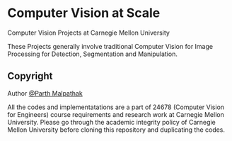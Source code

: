 # Computer Vision at Scale
Computer Vision Projects at Carnegie Mellon University

These Projects generally involve traditional Computer Vision for Image Processing for Detection, Segmentation and Manipulation.

## Copyright
Author [@Parth Malpathak](https://github.com/parthmalpathak)

All the codes and implementatations are a part of 24678 (Computer Vision for Engineers) course requirements and research work at Carnegie Mellon University. Please go through the academic integrity policy of Carnegie Mellon University before cloning this repository and duplicating the codes.
